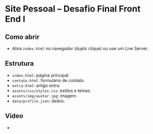 # Site Pessoal – Desafio Final Front End I

## Como abrir
- Abra `index.html` no navegador (duplo clique) ou use um Live Server.

## Estrutura
- `index.html`: página principal.
- `contato.html`: formulário de contato.
- `extra.html`: artigo extra.
- `assets/css/styles.css`: estilos e temas.
- `assets/img/avatar.jpg`: imagem.
- `data/profile.json`: dados.

## Vídeo 
- 